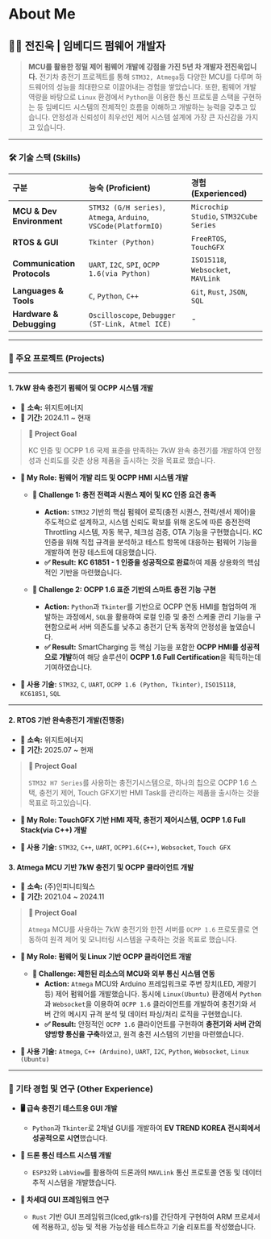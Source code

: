 # About Me

## 👨‍💻 전진욱 | 임베디드 펌웨어 개발자

> **MCU를 활용한 정밀 제어 펌웨어 개발에 강점을 가진 5년 차 개발자 전진욱입니다.** 전기차 충전기 프로젝트를 통해 `STM32, Atmega`등 다양한 MCU를 다루며 하드웨어의 성능을 최대한으로 이끌어내는 경험을 쌓았습니다.
또한, 펌웨어 개발 역량을 바탕으로 `Linux` 환경에서 `Python`을 이용한 통신 프로토콜 스택을 구현하는 등 임베디드 시스템의 전체적인 흐름을 이해하고 개발하는 능력을 갖추고 있습니다. 안정성과 신뢰성이 최우선인 제어 시스템 설계에 가장 큰 자신감을 가지고 있습니다.

---

### 🛠️ 기술 스택 (Skills)

| 구분 | 능숙 (Proficient) | 경험 (Experienced) |
| :--- | :--- | :--- |
| **MCU & Dev Environment** | `STM32 (G/H series)`, `Atmega`, `Arduino`, `VSCode(PlatformIO)` | `Microchip Studio`, `STM32Cube Series` |
| **RTOS & GUI** | `Tkinter (Python)` | `FreeRTOS`, `TouchGFX` |
| **Communication Protocols**| `UART`, `I2C`, `SPI`, `OCPP 1.6(via Python)` | `ISO15118`, `Websocket`, `MAVLink` |
| **Languages & Tools** | `C`, `Python`, `C++` | `Git`, `Rust`, `JSON`, `SQL` |
| **Hardware & Debugging** | `Oscilloscope`, `Debugger (ST-Link, Atmel ICE)` | - |

---

### 🚀 주요 프로젝트 (Projects)

---

#### 1. 7kW 완속 충전기 펌웨어 및 OCPP 시스템 개발

*   🏢 **소속:** 위지트에너지
*   📅 **기간:** 2024.11 ~ 현재

> **🎯 Project Goal**
>
> KC 인증 및 OCPP 1.6 국제 표준을 만족하는 7kW 완속 충전기를 개발하여 안정성과 신뢰도를 갖춘 상용 제품을 출시하는 것을 목표로 했습니다.



*   **👤 My Role: 펌웨어 개발 리드 및 OCPP HMI 시스템 개발**

    *   **🧗 Challenge 1: 충전 전력과 시퀀스 제어 및 KC 인증 요건 충족**
        *   **Action:** `STM32` 기반의 핵심 펌웨어 로직(충전 시퀀스, 전력/센서 제어)을 주도적으로 설계하고, 시스템 신뢰도 확보를 위해 온도에 따른 충전전력 Throttling 시스템, 자동 복구, 체크섬 검증, OTA 기능을 구현했습니다. KC 인증을 위해 직접 규격을 분석하고 테스트 항목에 대응하는 펌웨어 기능을 개발하여 현장 테스트에 대응했습니다.
        *   **✅ Result:** **KC 61851 - 1 인증을 성공적으로 완료**하여 제품 상용화의 핵심적인 기반을 마련했습니다.

    *   **🧗 Challenge 2: OCPP 1.6 표준 기반의 스마트 충전 기능 구현**
        *   **Action:** `Python`과 `Tkinter`를 기반으로 OCPP 연동 HMI를 협업하여 개발하는 과정에서, `SQL`을 활용하여 로컬 인증 및 충전 스케줄 관리 기능을 구현함으로써 서버 의존도를 낮추고 충전기 단독 동작의 안정성을 높였습니다.
        *   **✅ Result:** SmartCharging 등 핵심 기능을 포함한 **OCPP HMI를 성공적으로 개발**하여 해당 솔루션이 **OCPP 1.6 Full Certification**을 획득하는데 기여하였습니다.

*   **🔧 사용 기술:** `STM32`, `C`, `UART`, `OCPP 1.6 (Python, Tkinter)`, `ISO15118`, `KC61851`, `SQL`

---
#### 2. RTOS 기반 완속충전기 개발(진행중)

*   🏢 **소속:** 위지트에너지
*   📅 **기간:** 2025.07 ~ 현재

> **🎯 Project Goal**
>
> `STM32 H7 Series`를 사용하는 충전기시스템으로, 하나의 칩으로 OCPP 1.6 스택, 충전기 제어, Touch GFX기반 HMI Task를 관리하는 제품을 출시하는 것을 목표로 하고있습니다.  



*   **👤 My Role: TouchGFX 기반 HMI 제작, 충전기 제어시스템, OCPP 1.6 Full Stack(via C++) 개발**

*   **🔧 사용 기술:** `STM32`, `C++`, `UART`, `OCPP1.6(C++)`, `Websocket`, `Touch GFX`

#### 3. Atmega MCU 기반 7kW 충전기 및 OCPP 클라이언트 개발

*   🏢 **소속:** (주)인피니티웍스
*   📅 **기간:** 2021.04 ~ 2024.11

> **🎯 Project Goal**
>
> `Atmega` MCU를 사용하는 7kW 충전기와 한전 서버를 `OCPP 1.6` 프로토콜로 연동하여 원격 제어 및 모니터링 시스템을 구축하는 것을 목표로 했습니다.



*   **👤 My Role: 펌웨어 및 Linux 기반 OCPP 클라이언트 개발**

    *   **🧗 Challenge: 제한된 리소스의 MCU와 외부 통신 시스템 연동**
        *   **Action:** `Atmega` MCU와 Arduino 프레임워크로 주변 장치(LED, 계량기 등) 제어 펌웨어를 개발했습니다. 동시에 `Linux(Ubuntu)` 환경에서 `Python`과 `Websocket`을 이용하여 `OCPP 1.6` 클라이언트를 개발하여 충전기와 서버 간의 메시지 규격 분석 및 데이터 파싱/처리 로직을 구현했습니다.
        *   **✅ Result:** 안정적인 `OCPP 1.6` 클라이언트를 구현하여 **충전기와 서버 간의 양방향 통신을 구축**하였고, 원격 충전 시스템의 기반을 마련했습니다.

*   **🔧 사용 기술:** `Atmega`, `C++ (Arduino)`, `UART`, `I2C`, `Python`, `Websocket`, `Linux (Ubuntu)`

---

### 🧪 기타 경험 및 연구 (Other Experience)

*   **🖥️ 급속 충전기 테스트용 GUI 개발**
    *   `Python`과 `Tkinter`로 2채널 GUI를 개발하여 **EV TREND KOREA 전시회에서 성공적으로 시연**했습니다.

*   **🚁 드론 통신 테스트 시스템 개발**
    *   `ESP32`와 `LabView`를 활용하여 드론과의 `MAVLink` 통신 프로토콜 연동 및 데이터 추적 시스템을 개발했습니다.

*   **🔬 차세대 GUI 프레임워크 연구**
    *   `Rust` 기반 GUI 프레임워크(Iced,gtk-rs)를 간단하게 구현하여 ARM 프로세서에 적용하고, 성능 및 적용 가능성을 테스트하고 기술 리포트를 작성했습니다.
